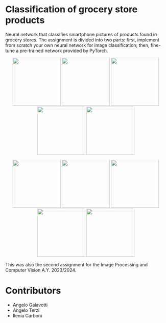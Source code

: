 # Classification of grocery store products

Neural network that classifies smartphone pictures of products found in grocery stores. The assignment is  divided into two parts: first, implement from scratch your own neural network for image classification; then, fine-tune a pre-trained network provided by PyTorch.

<p align="center">
  <img src="https://github.com/marcusklasson/GroceryStoreDataset/raw/master/sample_images/natural/Granny-Smith.jpg" width="150">
  <img src="https://github.com/marcusklasson/GroceryStoreDataset/raw/master/sample_images/natural/Pink-Lady.jpg" width="150">
  <img src="https://github.com/marcusklasson/GroceryStoreDataset/raw/master/sample_images/natural/Lemon.jpg" width="150">
  <img src="https://github.com/marcusklasson/GroceryStoreDataset/raw/master/sample_images/natural/Banana.jpg" width="150">
  <img src="https://github.com/marcusklasson/GroceryStoreDataset/raw/master/sample_images/natural/Vine-Tomato.jpg" width="150">
</p>
<p align="center">
  <img src="https://github.com/marcusklasson/GroceryStoreDataset/raw/master/sample_images/natural/Yellow-Onion.jpg" width="150">
  <img src="https://github.com/marcusklasson/GroceryStoreDataset/raw/master/sample_images/natural/Green-Bell-Pepper.jpg" width="150">
  <img src="https://github.com/marcusklasson/GroceryStoreDataset/raw/master/sample_images/natural/Arla-Standard-Milk.jpg" width="150">
  <img src="https://github.com/marcusklasson/GroceryStoreDataset/raw/master/sample_images/natural/Oatly-Natural-Oatghurt.jpg" width="150">
  <img src="https://github.com/marcusklasson/GroceryStoreDataset/raw/master/sample_images/natural/Alpro-Fresh-Soy-Milk.jpg" width="150">
</p>


This was also the second assignment for the Image Processing and Computer Vision A.Y. 2023/2024.

# Contributors
- Angelo Galavotti
- Angelo Terzi
- Ilenia Carboni
